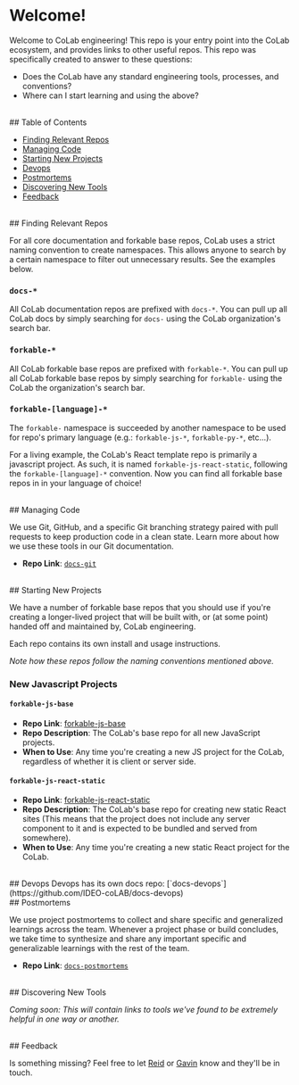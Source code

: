 # Welcome!

Welcome to CoLab engineering! This repo is your entry point into the CoLab ecosystem, and provides links to other useful repos. This repo was specifically created to answer to these questions:

- Does the CoLab have any standard engineering tools, processes, and conventions?
- Where can I start learning and using the above?

<br/>
## Table of Contents

- [Finding Relevant Repos](#find)
- [Managing Code](#mgmt)
- [Starting New Projects](#new)
- [Devops](#devops)
- [Postmortems](#postmortems)
- [Discovering New Tools](#tools)
- [Feedback](#feedback)

<br/>
## <a name="find"></a>Finding Relevant Repos

For all core documentation and forkable base repos, CoLab uses a strict naming convention to create namespaces. This allows anyone to search by a certain namespace to filter out unnecessary results. See the examples below.

### `docs-*`

All CoLab documentation repos are prefixed with `docs-*`. You can pull up all CoLab docs by simply searching for `docs-` using the CoLab organization's search bar.

### `forkable-*`

All CoLab forkable base repos are prefixed with `forkable-*`. You can pull up all CoLab forkable base repos by simply searching for `forkable-` using the CoLab the organization's search bar.

### `forkable-[language]-*`

The `forkable-` namespace is succeeded by another namespace to be used for repo's primary language (e.g.: `forkable-js-*`, `forkable-py-*`, etc...). 

For a living example, the CoLab's React template repo is primarily a javascript project. As such, it is named `forkable-js-react-static`, following the `forkable-[language]-*` convention. Now you can find all forkable base repos in in your language of choice!

<br/>
## <a name="mgmt"></a>Managing Code

We use Git, GitHub, and a specific Git branching strategy paired with pull requests to keep production code in a clean state. Learn more about how we use these tools in our Git documentation.

- **Repo Link**: [`docs-git`](https://github.com/IDEO-coLAB/docs-git)

<br/>
## <a name="new"></a>Starting New Projects

We have a number of forkable base repos that you should use if you're creating a longer-lived project that will be built with, or (at some point) handed off and maintained by, CoLab engineering. 

Each repo contains its own install and usage instructions.

*Note how these repos follow the naming conventions mentioned above.*

### New Javascript Projects

#### `forkable-js-base`
- **Repo Link**: [forkable-js-base](https://github.com/IDEO-coLAB/forkable-js-base)
- **Repo Description**: The CoLab's base repo for all new JavaScript projects.
- **When to Use**: Any time you're creating a new JS project for the CoLab, regardless of whether it is client or server side.
  
#### `forkable-js-react-static`
- **Repo Link**: [forkable-js-react-static](https://github.com/IDEO-coLAB/forkable-js-react-static)
- **Repo Description**: The CoLab's base repo for creating new static React sites (This means that the project does not include any server component to it and is expected to be bundled and served from somewhere).
- **When to Use**: Any time you're creating a new static React project for the CoLab.

<br/>
## <a name="devops"></a>Devops
Devops has its own docs repo: [`docs-devops`](https://github.com/IDEO-coLAB/docs-devops)

<br/>
## <a name="postmortems"></a>Postmortems

We use project postmortems to collect and share specific and generalized learnings across the team. Whenever a project phase or build concludes, we take time to synthesize and share any important specific and generalizable learnings with the rest of the team.

- **Repo Link**: [`docs-postmortems`](https://github.com/IDEO-coLAB/docs-postmortems)

<br/>
## <a name="tools"></a>Discovering New Tools

*Coming soon: This will contain links to tools we've found to be extremely helpful in one way or another.*

<br/>
## Feedback

Is something missing? Feel free to let [Reid](https://github.com/ReidWilliams/) or [Gavin](https://github.com/gavinmcdermott) know and they'll be in touch.
